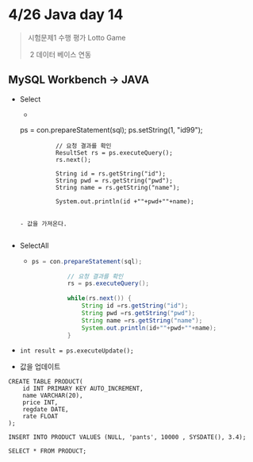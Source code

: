 # 4/26 Java day 14

> 시험문제1 수행 평가 Lotto Game
>
> ​               2  데이터 베이스 연동  

## MySQL Workbench -> JAVA

- Select

  -  ```java  
    ps = con.prepareStatement(sql);
    			ps.setString(1, "id99");
    			
    			// 요청 결과를 확인
    			ResultSet rs = ps.executeQuery();
    			rs.next();
    			
    			String id = rs.getString("id");
    			String pwd = rs.getString("pwd");
    			String name = rs.getString("name");
    			
    			System.out.println(id +""+pwd+""+name);
    ```

    - 값을 가져온다.


-  SelectAll

   -  ```java
      ps = con.prepareStatement(sql);
      			
      			// 요청 결과를 확인
      			rs = ps.executeQuery();
      			
      			while(rs.next()) {
      				String id =rs.getString("id");
      				String pwd =rs.getString("pwd");
      				String name =rs.getString("name");
      				System.out.println(id+""+pwd+""+name);
      			}
      ```

-  `int result = ps.executeUpdate();`

  - 값을 업데이트

```mysql
CREATE TABLE PRODUCT(
	id INT PRIMARY KEY AUTO_INCREMENT,
    name VARCHAR(20),
    price INT,
    regdate DATE,
    rate FLOAT
);

INSERT INTO PRODUCT VALUES (NULL, 'pants', 10000 , SYSDATE(), 3.4);

SELECT * FROM PRODUCT;
```

